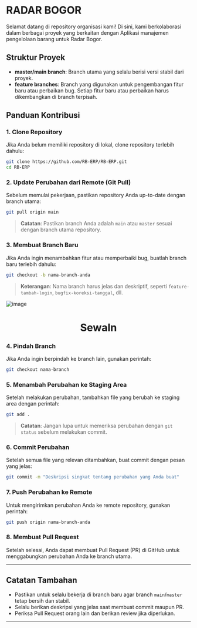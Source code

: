 # RADAR BOGOR

Selamat datang di repository organisasi kami! Di sini, kami berkolaborasi dalam berbagai proyek yang berkaitan dengan Aplikasi manajemen pengelolaan barang untuk Radar Bogor.

## Struktur Proyek

- **master/main branch**: Branch utama yang selalu berisi versi stabil dari proyek.
- **feature branches**: Branch yang digunakan untuk pengembangan fitur baru atau perbaikan bug. Setiap fitur baru atau perbaikan harus dikembangkan di branch terpisah.

## Panduan Kontribusi

### 1. Clone Repository

Jika Anda belum memiliki repository di lokal, clone repository terlebih dahulu:

```bash
git clone https://github.com/RB-ERP/RB-ERP.git
cd RB-ERP
```

### 2. Update Perubahan dari Remote (Git Pull)

Sebelum memulai pekerjaan, pastikan repository Anda up-to-date dengan branch utama:

```bash
git pull origin main
```

> **Catatan**: Pastikan branch Anda adalah `main` atau `master` sesuai dengan branch utama repository.

### 3. Membuat Branch Baru

Jika Anda ingin menambahkan fitur atau memperbaiki bug, buatlah branch baru terlebih dahulu:

```bash
git checkout -b nama-branch-anda
```

> **Keterangan**: Nama branch harus jelas dan deskriptif, seperti `feature-tambah-login`, `bugfix-koreksi-tanggal`, dll.

![image](https://assets-global.website-files.com/622642781cd7e96ac1f66807/62d0ef2b68ea1652c722e7a6_image-10.png)<h1 align="center">SewaIn</h1>

### 4. Pindah Branch

Jika Anda ingin berpindah ke branch lain, gunakan perintah:

```bash
git checkout nama-branch
```

### 5. Menambah Perubahan ke Staging Area

Setelah melakukan perubahan, tambahkan file yang berubah ke staging area dengan perintah:

```bash
git add .
```

> **Catatan**: Jangan lupa untuk memeriksa perubahan dengan `git status` sebelum melakukan commit.

### 6. Commit Perubahan

Setelah semua file yang relevan ditambahkan, buat commit dengan pesan yang jelas:

```bash
git commit -m "Deskripsi singkat tentang perubahan yang Anda buat"
```

### 7. Push Perubahan ke Remote

Untuk mengirimkan perubahan Anda ke remote repository, gunakan perintah:

```bash
git push origin nama-branch-anda
```

### 8. Membuat Pull Request

Setelah selesai, Anda dapat membuat Pull Request (PR) di GitHub untuk menggabungkan perubahan Anda ke branch utama.

---

## Catatan Tambahan

- Pastikan untuk selalu bekerja di branch baru agar branch `main`/`master` tetap bersih dan stabil.
- Selalu berikan deskripsi yang jelas saat membuat commit maupun PR.
- Periksa Pull Request orang lain dan berikan review jika diperlukan.

---
